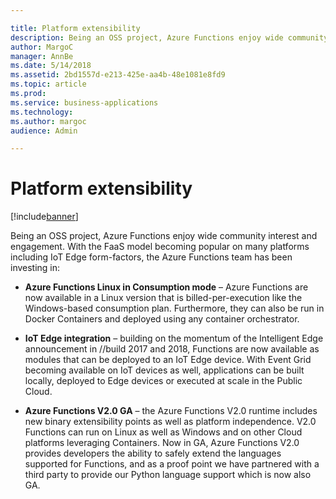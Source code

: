 ```yaml
---

title: Platform extensibility
description: Being an OSS project, Azure Functions enjoy wide community interest and engagement.
author: MargoC
manager: AnnBe
ms.date: 5/14/2018
ms.assetid: 2bd1557d-e213-425e-aa4b-48e1081e8fd9
ms.topic: article
ms.prod: 
ms.service: business-applications
ms.technology: 
ms.author: margoc
audience: Admin

---
```

#  Platform extensibility


[!include[banner](../../includes/banner.md)]

Being an OSS project, Azure Functions enjoy wide community interest and
engagement. With the FaaS model becoming popular on many platforms including IoT
Edge form-factors, the Azure Functions team has been investing in:

-   **Azure Functions Linux in Consumption mode** – Azure Functions are now
    available in a Linux version that is billed-per-execution like the
    Windows-based consumption plan. Furthermore, they can also be run in Docker
    Containers and deployed using any container orchestrator.

-   **IoT Edge integration** – building on the momentum of the Intelligent Edge
    announcement in //build 2017 and 2018, Functions are now available as
    modules that can be deployed to an IoT Edge device. With Event Grid becoming
    available on IoT devices as well, applications can be built locally,
    deployed to Edge devices or executed at scale in the Public Cloud.

-   **Azure Functions V2.0 GA** – the Azure Functions V2.0 runtime includes new
    binary extensibility points as well as platform independence. V2.0 Functions
    can run on Linux as well as Windows and on other Cloud platforms leveraging
    Containers. Now in GA, Azure Functions V2.0 provides developers the ability
    to safely extend the languages supported for Functions, and as a proof point
    we have partnered with a third party to provide our Python language support
    which is now also GA.
